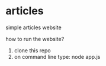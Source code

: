 # articles
simple articles website

how to run the website?

1) clone this repo
2) on command line type: node app.js
